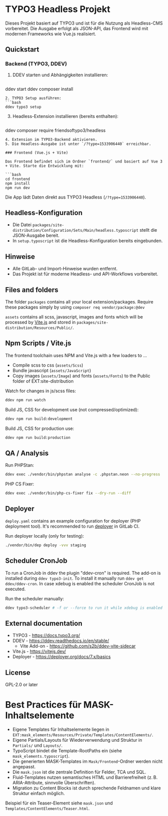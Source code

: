 # TYPO3 Headless Projekt

Dieses Projekt basiert auf TYPO3 und ist für die Nutzung als Headless-CMS vorbereitet. Die Ausgabe erfolgt als JSON-API, das Frontend wird mit modernen Frameworks wie Vue.js realisiert.

## Quickstart

### Backend (TYPO3, DDEV)

1. DDEV starten und Abhängigkeiten installieren:
   ```bash
ddev start
ddev composer install
   ```
2. TYPO3 Setup ausführen:
   ```bash
ddev typo3 setup
   ```
3. Headless-Extension installieren (bereits enthalten):
   ```bash
ddev composer require friendsoftypo3/headless
   ```
4. Extension im TYPO3-Backend aktivieren.
5. Die Headless-Ausgabe ist unter `/?type=1533906440` erreichbar.

### Frontend (Vue.js + Vite)

Das Frontend befindet sich im Ordner `frontend/` und basiert auf Vue 3 + Vite. Starte die Entwicklung mit:

```bash
cd frontend
npm install
npm run dev
```

Die App lädt Daten direkt aus TYPO3 Headless (`/?type=1533906440`).

## Headless-Konfiguration

- Die Datei `packages/site-distribution/Configuration/Sets/Main/headless.typoscript` stellt die JSON-Ausgabe bereit.
- In `setup.typoscript` ist die Headless-Konfiguration bereits eingebunden.

## Hinweise

- Alle GitLab- und Import-Hinweise wurden entfernt.
- Das Projekt ist für moderne Headless- und API-Workflows vorbereitet.

## Files and folders

The folder `packages` contains all your local extension/packages.
Require these packages simply by using `composer req vendor/package:@dev`

`assets` contains all scss, javascript, images and fonts which will be processed
by [Vite.js](https://vitejs.dev/) and stored in `packages/site-distribution/Resources/Public/`.

## Npm Scripts / Vite.js

The frontend toolchain uses NPM and Vite.js with a few loaders to ...
  * Compile scss to css (`assets/Scss`)
  * Bundle javascript (`assets/JavaScript`)
  * Copy images (`assets/Image`) and fonts (`assets/Fonts`) to the Public folder of EXT:site-distribution

Watch for changes in js/scss files:
```bash
ddev npm run watch
```

Build JS, CSS for development use (not compressed/optimized):
```bash
ddev npm run build:development
```

Build JS, CSS for production use:
```bash
ddev npm run build:production
```

## QA / Analysis

Run PHPStan:
```bash
ddev exec ./vendor/bin/phpstan analyse -c .phpstan.neon --no-progress
```

PHP CS Fixer:
```bash
ddev exec ./vendor/bin/php-cs-fixer fix --dry-run --diff
```

## Deployer

`deploy.yaml` contains an example configuration for deployer
(PHP deployment tool). It's recommended to run [deployer](https://deployer.org/)
in GitLab CI.

Run deployer locally (only for testing):
```bash
./vendor/bin/dep deploy -vvv staging
```

## Scheduler CronJob

To run a CronJob in ddev the plugin "ddev-cron" is required.
The add-on is installed during `ddev typo3-init`.
To install it manually run `ddev get ddev/ddev-cron`.
In case xdebug is enabled the scheduler CronJob is not executed.

Run the scheduler manually:
```bash
ddev typo3-scheduler # -f or --force to run it while xdebug is enabled
```

## External documentation

  * TYPO3 - https://docs.typo3.org/
  * DDEV - https://ddev.readthedocs.io/en/stable/
    * Vite Add-on - https://github.com/s2b/ddev-vite-sidecar
  * Vite.js - https://vitejs.dev/
  * Deployer - https://deployer.org/docs/7.x/basics

## License

GPL-2.0 or later

# Best Practices für MASK-Inhaltselemente

- Eigene Templates für Inhaltselemente liegen in `EXT:mask_elements/Resources/Private/Templates/ContentElements/`.
- Eigene Partials/Layouts für Wiederverwendung und Struktur in `Partials/` und `Layouts/`.
- TypoScript bindet die Template-RootPaths ein (siehe `mask_elements.typoscript`).
- Die generierten MASK-Templates im `Mask/Frontend`-Ordner werden nicht angepasst.
- Die `mask.json` ist die zentrale Definition für Felder, TCA und SQL.
- Fluid-Templates nutzen semantisches HTML und Barrierefreiheit (z. B. ARIA-Attribute, sinnvolle Überschriften).
- Migration zu Content Blocks ist durch sprechende Feldnamen und klare Struktur einfach möglich.

Beispiel für ein Teaser-Element siehe `mask.json` und `Templates/ContentElements/Teaser.html`.
